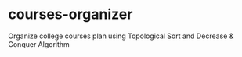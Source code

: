 # courses-organizer
Organize college courses plan using Topological Sort and Decrease &amp; Conquer Algorithm
